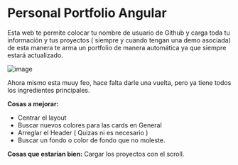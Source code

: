 # Personal Portfolio Angular
Esta web te permite colocar tu nombre de usuario de Github y carga toda tu información y tus proyectos ( siempre y cuando tengan una demo asociada) de esta manera te arma un portfolio de manera automática ya que siempre estará actualizado.

![image](https://github.com/nexus122/personalPortfolioAngular/assets/22988550/915dab77-fdc6-4746-9caf-3487c489cf51)


Ahora mismo esta muuy feo, hace falta darle una vuelta, pero ya tiene todos los ingredientes principales.

**Cosas a mejorar:**
- Centrar el layout
- Buscar nuevos colores para las cards en General
- Arreglar el Header ( Quizas ni es necesario )
- Buscar un fondo o color de fondo que no moleste.

**Cosas que estarían bien:**
Cargar los proyectos con el scroll.
